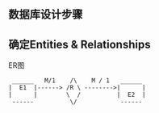 数据库设计步骤
---

## 确定Entities & Relationships
ER图
```
 ______   M/1    /\    M / 1   ______
|  E1  |------> /R \ -------->|      |
|      |        \  /          |  E2  |  
 ------          \/            ------
```
